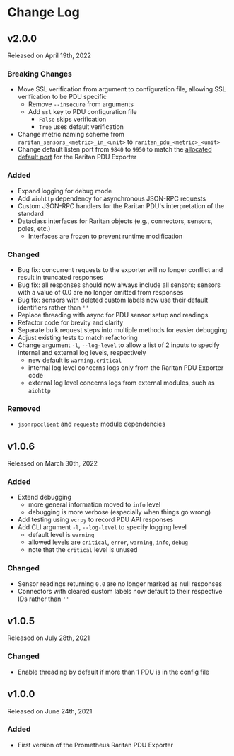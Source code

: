 # Change Log

## v2.0.0

Released on April 19th, 2022

### Breaking Changes
  * Move SSL verification from argument to configuration file, allowing SSL verification to be PDU specific
    * Remove `--insecure` from arguments
    * Add `ssl` key to PDU configuration file
      * `False` skips verification
      * `True` uses default verification
  * Change metric naming scheme from `raritan_sensors_<metric>_in_<unit>` to `raritan_pdu_<metric>_<unit>`
  * Change default listen port from `9840` to `9950` to match the [allocated default port](https://github.com/prometheus/prometheus/wiki/Default-port-allocations) for the Raritan PDU Exporter

### Added
  * Expand logging for debug mode
  * Add `aiohttp` dependency for asynchronous JSON-RPC requests
  * Custom JSON-RPC handlers for the Raritan PDU's interpretation of the standard
  * Dataclass interfaces for Raritan objects (e.g., connectors, sensors, poles, etc.)
    * Interfaces are frozen to prevent runtime modification

### Changed
  * Bug fix: concurrent requests to the exporter will no longer conflict and result in truncated responses
  * Bug fix: all responses should now always include all sensors; sensors with a value of 0.0 are no longer omitted from responses
  * Bug fix: sensors with deleted custom labels now use their default identifiers rather than `''`
  * Replace threading with async for PDU sensor setup and readings
  * Refactor code for brevity and clarity
  * Separate bulk request steps into multiple methods for easier debugging
  * Adjust existing tests to match refactoring
  * Change argument `-l`, `--log-level` to allow a list of 2 inputs to specify internal and external log levels, respectively
    * new default is `warning,critical`
    * internal log level concerns logs only from the Raritan PDU Exporter code
    * external log level concerns logs from external modules, such as `aiohttp`

### Removed
  * `jsonrpcclient` and `requests` module dependencies


## v1.0.6

Released on March 30th, 2022

### Added
  * Extend debugging
    * more general information moved to `info` level
    * debugging is more verbose (especially when things go wrong)
  * Add testing using `vcrpy` to record PDU API responses
  * Add CLI argument `-l`, `--log-level` to specify logging level
    * default level is `warning`
    * allowed levels are `critical`, `error`, `warning`, `info`, `debug`
    * note that the `critical` level is unused

### Changed
  * Sensor readings returning `0.0` are no longer marked as null responses
  * Connectors with cleared custom labels now default to their respective IDs rather than `''`


## v1.0.5

Released on July 28th, 2021

### Changed
  * Enable threading by default if more than 1 PDU is in the config file


## v1.0.0

Released on June 24th, 2021

### Added
  * First version of the Prometheus Raritan PDU Exporter
